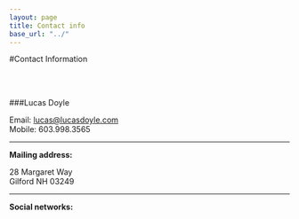 ```yaml
---
layout: page
title: Contact info
base_url: "../"
---
```


<!--
TODO: update this
-->

#Contact Information

<br>
<br>

###Lucas Doyle

Email: [lucas@lucasdoyle.com](mailto:lucas@lucasdoyle.com)<br>
Mobile: 603.998.3565

* * * * *

**Mailing address:**

28 Margaret Way<br>
Gilford NH 03249

* * * * *

**Social networks:**

<a href="{{ site.github }}" class="btn btn-lg btn-link">
  <i class="fa fa-github"></i>
</a>
<a href="{{ site.twitter }}" class="btn btn-lg btn-link">
  <i class="fa fa-twitter"></i>
</a>
<a href="{{ site.facebook }}" class="btn btn-lg btn-link">
  <i class="fa fa-facebook"></i>
</a>
<a href="{{ site.linkedin }}" class="btn btn-lg btn-link">
  <i class="fa fa-linkedin"></i>
</a>
<a href="{{ site.youtube }}" class="btn btn-lg btn-link">
  <i class="fa fa-youtube"></i>
</a>



